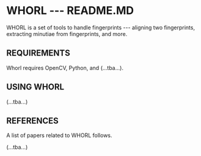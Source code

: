 WHORL --- README.MD
===================

WHORL is a set of tools to handle fingerprints --- aligning two fingerprints,
extracting minutiae from fingerprints, and more.

REQUIREMENTS
------------

Whorl requires OpenCV, Python, and (...tba...).

USING WHORL
-----------

(...tba...)

REFERENCES
----------

A list of papers related to WHORL follows.

(...tba...)
